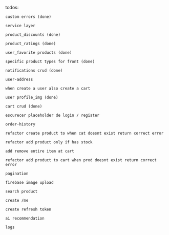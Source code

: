 todos:
    
    custom errors (done)
    
    service layer

    product_discounts (done)
   
    product_ratings (done)
    
    user_favorite products (done)
    
    specific product types for front (done)

    notifications crud (done)
    
    user-address 

    when create a user also create a cart    

    user profile_img (done) 
    
    cart crud (done)

    escurecer placeholder de login / register

    order-history 

    refactor create product to when cat doesnt exist return correct error

    refactor add product only if has stock

    add remove entire item at cart

    refactor add product to cart when prod doesnt exist return correct error

    pagination
    
    firebase image upload

    search product

    create /me

    create refresh token

    ai recommendation

    logs
